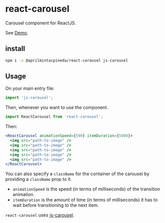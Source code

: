 <!-- @format -->

# react-carousel

Carousel component for ReactJS.

See [Demo](https://aprilmintacpineda.github.io/react-carousel/).

## install

```sh
npm i -s @aprilmintacpineda/react-carousel js-carousel
```

## Usage

On your main entry file:

```jsx
import 'js-carousel';
```

Then, whenever you want to use the component.

```jsx
import ReactCarousel from 'react-carousel';
```

Then:

```jsx
<ReactCarousel animationSpeed={500} itemDuration={5000}>
  <img src="path-to-image" />
  <img src="path-to-image" />
  <img src="path-to-image" />
  <img src="path-to-image" />
  <img src="path-to-image" />
</ReactCarousel>
```

You can also specify a `className` for the container of the carousel by providing a `className` prop to it.

- `animationSpeed` is the speed (in terms of milliseconds) of the transition animation.
- `itemDuration` is the amount of time (in terms of milliseconds) it has to wait before transitioning to the next item.

`react-carousel` uses [js-carousel](https://github.com/aprilmintacpineda/js-carousel).
